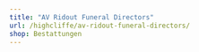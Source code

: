 ```yaml
---
title: "AV Ridout Funeral Directors"
url: /highcliffe/av-ridout-funeral-directors/
shop: Bestattungen
---
```

